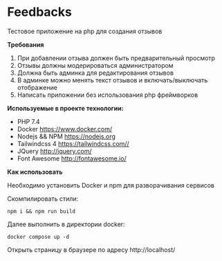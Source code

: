 # Feedbacks
Тестовое приложение на php для создания отзывов

**Требования**

1. При добавлении отзыва должен быть предварительный просмотр
2. Отзывы должны модерироваться администратором
3. Должна быть админка для редактирования отзывов
4. В админке можно менять текст отзывов и включать/выключать отображение
5. Написать приложении без использования php фреймворков


**Используемые в проекте технологии:**
* PHP 7.4
* Docker https://www.docker.com/
* Nodejs && NPM https://nodejs.org
* Tailwindcss 4 https://tailwindcss.com//
* JQuery http://jquery.com/
* Font Awesome http://fontawesome.io/

**Как использовать**

Необходимо установить Docker и npm для разворачивания сервисов

Скомпилировать стили:

`npm i && npm run build`

Далее выполнить в директории docker:

`docker compose up -d`

Открыть страницу в браузере по адресу http://localhost/



